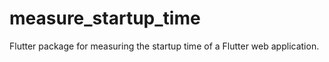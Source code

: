 # measure_startup_time

Flutter package for measuring the startup time of a Flutter web application.
